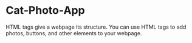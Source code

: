 # Cat-Photo-App
HTML tags give a webpage its structure. You can use HTML tags to add photos, buttons, and other elements to your webpage.
